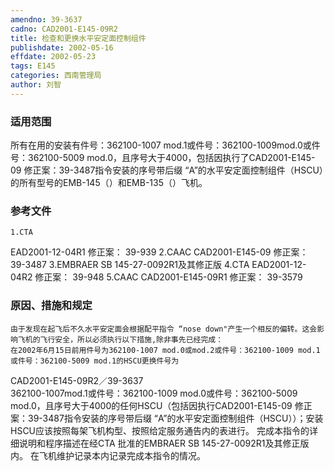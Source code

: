 ```yaml
---
amendno: 39-3637
cadno: CAD2001-E145-09R2
title: 检查和更换水平安定面控制组件
publishdate: 2002-05-16
effdate: 2002-05-23
tags: E145
categories: 西南管理局
author: 刘智
---
```


### 适用范围 
所有在用的安装有件号：362100-1007 mod.1或件号：362100-1009mod.0或件号：362100-5009 mod.0，且序号大于4000，包括因执行了CAD2001-E145-09 修正案：39-3487指令安装的序号带后缀 “A”的水平安定面控制组件（HSCU）的所有型号的EMB-145（）和EMB-135（）飞机。

<!--more-->
### 参考文件
    1.CTA 
EAD2001-12-04R1 修正案： 39-939
    2.CAAC CAD2001-E145-09 修正案： 39-3487
    3.EMBRAER SB 145-27-0092R1及其修正版
    4.CTA 
EAD2001-12-04R2 修正案： 39-948
    5.CAAC CAD2001-E145-09R1 修正案： 39-3579

### 原因、措施和规定 
    由于发现在起飞后不久水平安定面会根据配平指令 “nose down"产生一个相反的偏转。这会影响飞机的飞行安全，所以必须执行以下措施,除非事先已经完成： 
    在2002年6月15日前用件号为362100-1007 mod.0或mod.2或件号：362100-1009 mod.1或件号：362100-5009 mod.1的HSCU更换件号为
  CAD2001-E145-09R2／39-3637   
362100-1007mod.1或件号：362100-1009 mod.0或件号：362100-5009 mod.0，且序号大于4000的任何HSCU（包括因执行CAD2001-E145-09 修正案：39-3487指令安装的序号带后缀 “A”的水平安定面控制组件（HSCU））；安装HSCU应该按照每架飞机构型、按照给定服务通告内的表进行。 
    完成本指令的详细说明和程序描述在经CTA 批准的EMBRAER SB 145-27-0092R1及其修正版内。     在飞机维护记录本内记录完成本指令的情况。
